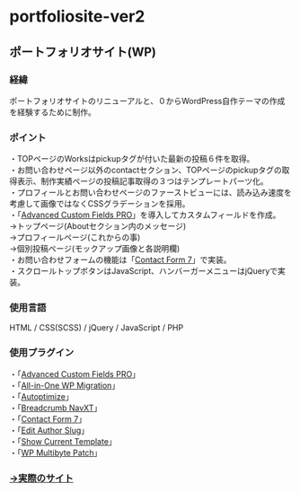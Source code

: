 # portfoliosite-ver2
## ポートフォリオサイト(WP)
### 経緯
ポートフォリオサイトのリニューアルと、０からWordPress自作テーマの作成を経験するために制作｡

### ポイント
・TOPページのWorksはpickupタグが付いた最新の投稿６件を取得｡<br>
・お問い合わせページ以外のcontactセクション、TOPページのpickupタグの取得表示、制作実績ページの投稿記事取得の３つはテンプレートパーツ化｡<br>
・プロフィールとお問い合わせページのファーストビューには、読み込み速度を考慮して画像ではなくCSSグラデーションを採用｡<br>
・「[Advanced Custom Fields PRO](https://www.advancedcustomfields.com/)」を導入してカスタムフィールドを作成。<br>
  →トップページ(Aboutセクション内のメッセージ)<br>
  →プロフィールページ(これからの事)<br>
  →個別投稿ページ(モックアップ画像と各説明欄)<br>
・お問い合わせフォームの機能は「[Contact Form 7](https://contactform7.com/)」で実装｡<br>
・スクロールトップボタンはJavaScript、ハンバーガーメニューはjQueryで実装｡

### 使用言語
HTML / CSS(SCSS) / jQuery / JavaScript / PHP

### 使用プラグイン
・「[Advanced Custom Fields PRO](https://www.advancedcustomfields.com/)」<br>
・「[All-in-One WP Migration](https://servmask.com/)」<br>
・「[Autoptimize](https://ja.wordpress.org/plugins/autoptimize/)」<br>
・「[Breadcrumb NavXT](https://mtekk.us/code/breadcrumb-navxt/)」<br>
・「[Contact Form 7](https://contactform7.com/)」<br>
・「[Edit Author Slug](https://ja.wordpress.org/plugins/edit-author-slug/)」<br>
・「[Show Current Template](https://ja.wordpress.org/plugins/show-current-template/)」<br>
・「[WP Multibyte Patch](https://ja.wordpress.org/plugins/wp-multibyte-patch/)」<br>

### [→実際のサイト](https://tosshii-portfolio.com/)

